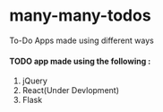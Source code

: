 # many-many-todos
To-Do Apps made using different ways 

#### TODO app made using the following :
1. jQuery
2. React(Under Devlopment)
3. Flask

